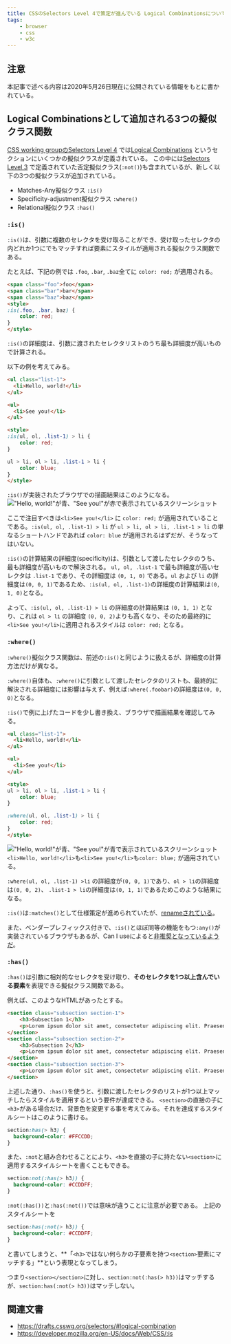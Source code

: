 ```yaml
---
title: CSSのSelectors Level 4で策定が進んでいる Logical Combinationsについて
tags:
    - browser
    - css
    - w3c
---
```

## 注意
本記事で述べる内容は2020年5月26日現在に公開されている情報をもとに書かれている。

## Logical Combinationsとして追加される3つの擬似クラス関数
[CSS working groupのSelectors Level 4](https://drafts.csswg.org/selectors) では[Logical Combinations](https://drafts.csswg.org/selectors/#logical-combination) というセクションにいくつかの擬似クラスが定義されている。
この中には[Selectors Level 3](https://www.w3.org/TR/selectors-3/#negation) で定義されていた否定擬似クラス(`:not()`)も含まれているが、新しく以下の3つの擬似クラスが追加されている。

- Matches-Any擬似クラス `:is()`
- Specificity-adjustment擬似クラス `:where()`
- Relational擬似クラス `:has()`

### `:is()`
`:is()`は、引数に複数のセレクタを受け取ることができ、受け取ったセレクタの内どれか1つにでもマッチすれば要素にスタイルが適用される擬似クラス関数である。

たとえば、下記の例では `.foo`, `.bar`, `.baz`全てに `color: red;` が適用される。
```html
<span class="foo">foo</span>
<span class="bar">bar</span>
<span class="baz">baz</span>
<style>
:is(.foo, .bar, baz) {
    color: red;
}
</style>
```

`:is()`の詳細度は、引数に渡されたセレクタリストのうち最も詳細度が高いもので計算される。

以下の例を考えてみる。
```html
<ul class="list-1">
  <li>Hello, world!</li>
</ul>

<ul>
  <li>See you!</li>
</ul>

<style>
:is(ul, ol, .list-1) > li {
    color: red;
}

ul > li, ol > li, .list-1 > li {
    color: blue;
}
</style>
```

`:is()`が実装されたブラウザでの描画結果はこのようになる。
!["Hello, world!"が青、"See you!"が赤で表示されているスクリーンショット](/assets/images/2020-05-26-css-selectors-level4/is-ex-1.png)

ここで注目すべきは`<li>See you!</li>` に `color: red;` が適用されていることである。`:is(ul, ol, .list-1) > li` が `ul > li, ol > li, .list-1 > li` の単なるショートハンドであれば `color: blue` が適用されるはずだが、そうなってはいない。

`:is()`の計算結果の詳細度(specificity)は、引数として渡したセレクタのうち、最も詳細度が高いもので解決される。
`ul, ol, .list-1` で最も詳細度が高いセレクタは `.list-1` であり、その詳細度は `(0, 1, 0)` である。`ul` および `li` の詳細度は`(0, 0, 1)`であるため、`:is(ul, ol, .list-1)`の詳細度の計算結果は`(0, 1, 0)`となる。

よって、`:is(ul, ol, .list-1) > li` の詳細度の計算結果は `(0, 1, 1)` となり、これは `ol > li` の詳細度 `(0, 0, 2)`よりも高くなり、そのため最終的に`<li>See you!</li>`に適用されるスタイルは `color: red;` となる。

### `:where()`
`:where()`擬似クラス関数は、前述の`:is()`と同じように扱えるが、詳細度の計算方法だけが異なる。

`:where()`自体も、`:where()`に引数として渡したセレクタのリストも、最終的に解決される詳細度には影響は与えず、例えば`:where(.foobar)`の詳細度は`(0, 0, 0)`となる。

`:is()`で例に上げたコードを少し書き換え、ブラウザで描画結果を確認してみる。

```html
<ul class="list-1">
  <li>Hello, world!</li>
</ul>

<ul>
  <li>See you!</li>
</ul>

<style>
ul > li, ol > li, .list-1 > li {
    color: blue;
}

:where(ul, ol, .list-1) > li {
    color: red;
}
</style>
```
!["Hello, world!"が青、"See you!"が青で表示されているスクリーンショット](/assets/images/2020-05-26-css-selectors-level4/where-ex-1.png)
`<li>Hello, world!</li>`も`<li>See you!</li>`も`color: blue;` が適用されている。

`:where(ul, ol, .list-1) >li` の詳細度が`(0, 0, 1)`であり、`ol > li`の詳細度は`(0, 0, 2)`、 `.list-1 > li`の詳細度は`(0, 1, 1)`であるためこのような結果になる。


`:is()`は`:matches()`として仕様策定が進められていたが、[renameされている](https://github.com/w3c/csswg-drafts/issues/3258)。

また、ベンダープレフィックス付きで、`:is()`とほぼ同等の機能をもつ`:any()`が実装されているブラウザもあるが、Can I useによると[非推奨となっているようだ](https://caniuse.com/#feat=css-matches-pseudo)。

### `:has()`
`:has()`は引数に相対的なセレクタを受け取り、**そのセレクタを1つ以上含んでいる要素**を表現できる擬似クラス関数である。

例えば、このようなHTMLがあったとする。
```html
<section class="subsection section-1">
    <h3>Subsection 1</h3>
    <p>Lorem ipsum dolor sit amet, consectetur adipiscing elit. Praesent ac sodales arcu, a facilisis enim. </p>
</section>
<section class="subsection section-2">
    <h3>Subsection 2</h3>
    <p>Lorem ipsum dolor sit amet, consectetur adipiscing elit. Praesent ac sodales arcu, a facilisis enim. </p>
</section>
<section class="subsection section-3">
    <p>Lorem ipsum dolor sit amet, consectetur adipiscing elit. Praesent ac sodales arcu, a facilisis enim. </p>
</section>
```
上述した通り、`:has()`を使うと、引数に渡したセレクタのリストが1つ以上マッチしたらスタイルを適用するという要件が達成できる。
`<section>`の直接の子に`<h3>`がある場合だけ、背景色を変更する事を考えてみる。それを達成するスタイルシートはこのように書ける。
```css
section:has(> h3) {
  background-color: #FFCCDD;
}
```

また、`:not`と組み合わせることにより、`<h3>`を直接の子に持たない`<section>`に適用するスタイルシートを書くこともできる。
```css
section:not(:has(> h3)) {
  background-color: #CCDDFF;
}
```
`:not(:has())`と`:has(:not())`では意味が違うことに注意が必要である。
上記のスタイルシートを
```css
section:has(:not(> h3)) {
  background-color: #CCDDFF;
}
```
と書いてしまうと、**「`<h3>`ではない何らかの子要素を持つ`<section>`要素にマッチする」**という表現となってしまう。

つまり`<section></section>`に対し、`section:not(:has(> h3))`はマッチするが、`section:has(:not(> h3))`はマッチしない。

## 関連文書
- https://drafts.csswg.org/selectors/#logical-combination
- https://developer.mozilla.org/en-US/docs/Web/CSS/:is